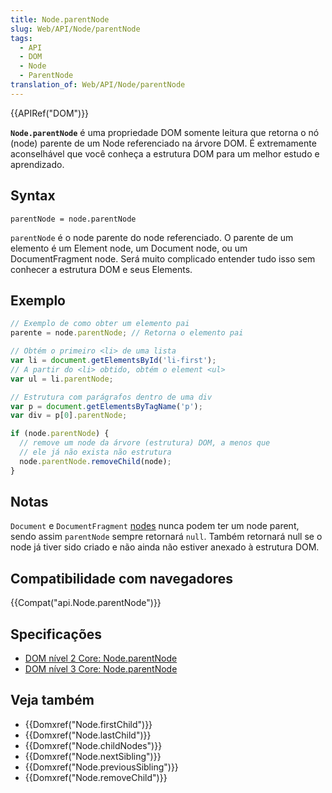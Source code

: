 ```yaml
---
title: Node.parentNode
slug: Web/API/Node/parentNode
tags:
  - API
  - DOM
  - Node
  - ParentNode
translation_of: Web/API/Node/parentNode
---
```

{{APIRef("DOM")}}

**`Node.parentNode`** é uma propriedade DOM somente leitura que retorna o nó (node) parente de um Node referenciado na árvore DOM. É extremamente aconselhável que você conheça a estrutura DOM para um melhor estudo e aprendizado.

## Syntax

```
parentNode = node.parentNode
```

`parentNode` é o node parente do node referenciado. O parente de um elemento é um Element node, um Document node, ou um DocumentFragment node. Será muito complicado entender tudo isso sem conhecer a estrutura DOM e seus Elements.

## Exemplo

```js
// Exemplo de como obter um elemento pai
parente = node.parentNode; // Retorna o elemento pai

// Obtém o primeiro <li> de uma lista
var li = document.getElementsById('li-first');
// A partir do <li> obtido, obtém o element <ul>
var ul = li.parentNode;

// Estrutura com parágrafos dentro de uma div
var p = document.getElementsByTagName('p');
var div = p[0].parentNode;

if (node.parentNode) {
  // remove um node da árvore (estrutura) DOM, a menos que
  // ele já não exista não estrutura
  node.parentNode.removeChild(node);
}
```

## Notas

`Document` e `DocumentFragment` [nodes](/pt-BR/docs/DOM/Node.nodeType) nunca podem ter um node parent, sendo assim `parentNode` sempre retornará `null`. Também retornará null se o node já tiver sido criado e não ainda não estiver anexado à estrutura DOM.

## Compatibilidade com navegadores

{{Compat("api.Node.parentNode")}}

## Specificações

- [DOM nível 2 Core: Node.parentNode](http://www.w3.org/TR/DOM-Level-2-Core/core.html#ID-1060184317)
- [DOM nível 3 Core: Node.parentNode](http://www.w3.org/TR/DOM-Level-3-Core/core.html#ID-1060184317)

## Veja também

- {{Domxref("Node.firstChild")}}
- {{Domxref("Node.lastChild")}}
- {{Domxref("Node.childNodes")}}
- {{Domxref("Node.nextSibling")}}
- {{Domxref("Node.previousSibling")}}
- {{Domxref("Node.removeChild")}}
